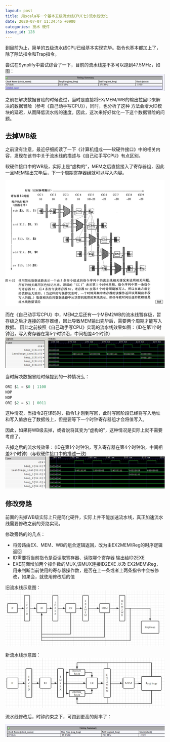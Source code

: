 ```yaml
---
layout: post
title: 用scala写一个基本五级流水线CPU(七)流水线优化
date: 2020-07-07 11:34:45 +0900
categories: 技术 硬件
issue_id: 128
---
```


到目前为止，简单的五级流水线CPU已经基本实现完毕。指令也基本都加上了，除了除法指令和Trap指令。

尝试在Synplify中尝试综合了一下，目前的流水线差不多可以跑到47.5MHz，如图：
![此处输入图片的描述][1]

[1]: https://raw.githubusercontent.com/Ncerzzk/MyBlog/master/img/time.jpg

之前在解决数据冒险的时候说过，当时是直接将EX/MEM/WB的输出拉回ID来解决的数据冒险（参考《自己动手写CPU》），同时，也分析了这种
方法会增大ID模块的延迟，从而降低流水线的速度。因此，这次来好好优化一下这个数据冒险的问题。

## 去掉WB级

之前没有注意，最近仔细阅读了一下《计算机组成——软硬件接口》中的相关内容，发现在该书中关于流水线的描述与《自己动手写CPU》有点区别。

软硬件接口中的WB级，实际上是“虚构的”，MEM之后直接接入了寄存器组，因此一旦MEM输出完毕后，下一个周期寄存器组就可以写入内容。

![此处输入图片的描述][2]

[2]: https://raw.githubusercontent.com/Ncerzzk/MyBlog/master/img/pipe3.jpg

而在《自己动手写CPU》中，MEM之后还有一个MEM2WB的流水线暂存级，暂存级之后才连接的寄存器组，因此导致MEM输出完毕后，需要两个周期才能写入数据。
因此之前按照《自己动手写CPU》实现的流水线效果如图：（ID在第1个时钟沿，写入寄存器在第5个时钟沿，中间相差4个时钟）
![此处输入图片的描述][3]

[3]: https://raw.githubusercontent.com/Ncerzzk/MyBlog/master/img/pipe.jpg

当时解决数据冒险时候提到的一种情况么：

```c
ORI $1 = $0 | 1100
NOP
NOP
ORI $2 = $1 | 0011
```

这种情况，当指令2在译码时，指令1才刚到写回，此时写回阶段已经将写入地址和写入值放在了数据线上，但是要等下一个时钟寄存器组才会将值写入。

因此，如果将WB级去掉，或者说将其变为“虚构的”，这种情况是实际上就不需要考虑了。

去掉之后的流水线效果：（ID在第1个时钟沿，写入寄存器在第4个时钟沿，中间相差3个时钟）(与软硬件接口中的描述一致)
![此处输入图片的描述][4]

[4]: https://raw.githubusercontent.com/Ncerzzk/MyBlog/master/img/pipe2.jpg

## 修改旁路

前面的去掉WB级实际上只是简化硬件，实际上并不能加速流水线，真正加速流水线需要修改之前的旁路实现。

修改旁路的的几点：

- 将旁路由EX、MEM、WB的组合逻辑返回，改为由EX2MEM\Reg的时序逻辑返回
- ID需要将当前指令是否读取寄存器、读取哪个寄存器 输出给ID2EXE
- EXE前面增加两个操作数的MUX,该MUX连接ID2EXE 以及 EX2MEM\Reg，用来判断当前使用的寄存器操作数，是否在上一条或者上两条指令中会被修改，如果会，就使用修改后的值

旧流水线示意图：
![此处输入图片的描述][5]

[5]: https://raw.githubusercontent.com/Ncerzzk/MyBlog/master/img/oldpipe.jpg

新流水线示意图：
![此处输入图片的描述][6]

[6]: https://raw.githubusercontent.com/Ncerzzk/MyBlog/master/img/newpipe.jpg

流水线修改后，时钟约束之下，可跑到更高的频率了：

![此处输入图片的描述][7]

[7]: https://raw.githubusercontent.com/Ncerzzk/MyBlog/master/img/time2.jpg